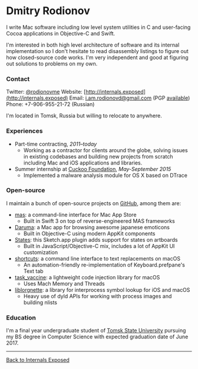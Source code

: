 # Dmitry Rodionov

I write Mac software including low level system utilities in C and user-facing Cocoa applications in Objective-C and Swift.

I'm interested in both high level architecture of software and its internal implementation so I don't hesitate to read disassembly listings to figure out how closed-source code works. I'm very independent and good at figuring out solutions to problems on my own.

### Contact

Twitter: [@rodionovme](https://twitter.com/rodionovme)
Website: [http://internals.exposed](http://internals.exposed)
Email: [i.am.rodionovd@gmail.com](mailto:i.am.rodionovd@gmail.com) (PGP [available](./pgp.html))
Phone: +7-906-955-21-72 (Russian)

I'm located in Tomsk, Russia but willing to relocate to anywhere.

### Experiences

* Part-time contracting, *2011–today*
	* Working as a contractor for clients around the globe, solving issues in existing codebases and building new projects from scratch including Mac and iOS applications and libraries.
* Summer internship at [Cuckoo Foundation](http://www.cuckoofoundation.org), *May-September 2015*
	* Implemented a malware analysis module for OS X based on DTrace

### Open-source

I maintain a bunch of open-source projects on [GitHub](https://github.com/rodionovd), among them are:

* [mas](https://github.com/mas-cli/mas): a command-line interface for Mac App Store
	* Built in Swift 3 on top of reverse-engineered MAS frameworks
* [Daruma](http://internals.exposed/daruma/): a Mac app for browsing awesome japanese emoticons
	* Built in Objective-C using modern AppKit components
* [States](https://github.com/edenvidal/States): this Sketch.app plugin adds support for states on artboards
	* Built in JavaScript/Objective-C mix, includes a lot of AppKit UI customization
* [shortcuts](https://github.com/rodionovd/shortcuts): a command line interface to text replacements on macOS
	* An automation-friendly re-implementation of Keyboard.prefpane's Text tab
* [task_vaccine](https://github.com/rodionovd/task_vaccine/): a lightweight code injection library for macOS
	* Uses Mach Memory and Threads
* [liblorgnette](https://github.com/rodionovd/liblorgnette/): a library for interprocess symbol lookup for iOS and macOS
	* Heavy use of dyld APIs for working with process images and building nlists

### Education

I'm a final year undergraduate student of [Tomsk State University](http://en.tsu.ru) pursuing my BS degree in Computer Science with expected graduation date of June 2017.

-------

[Back to Internals Exposed](./index.html)

